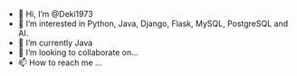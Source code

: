 - 👋 Hi, I’m @Deki1973
- 👀 I’m interested in Python, Java, Django, Flask, MySQL, PostgreSQL and AI.
- 🌱 I’m currently Java
- 💞️ I’m looking to collaborate on...
- 📫 How to reach me ...

<!---
Deki1973/Deki1973 is a ✨ special ✨ repository because its `README.md` (this file) appears on your GitHub profile.
You can click the Preview link to take a look at your changes.
--->
